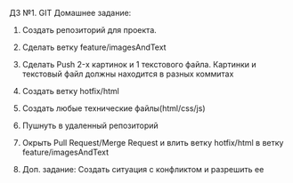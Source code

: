 ДЗ №1. GIT
Домашнее задание:

1.  Создать репозиторий для проекта.
2.  Сделать ветку feature/imagesAndText
3.  Сделать Push 2-х картинок и 1 текстового файла. Картинки и текстовый файл должны находится в разных коммитах
4.  Создать ветку hotfix/html
5.  Создать любые технические файлы(html/css/js)
6.  Пушнуть в удаленный репозиторий
7.  Окрыть Pull Request/Merge Request и влить ветку hotfix/html в ветку feature/imagesAndText

8.  Доп. задание:
    Создать ситуация с конфликтом и разрешить ее
